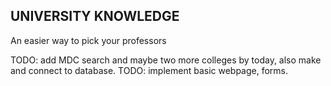 UNIVERSITY KNOWLEDGE
-------------------
An easier way to pick your professors

TODO: add MDC search and maybe two more colleges by today,
        also make and connect to database.
TODO: implement basic webpage, forms.
